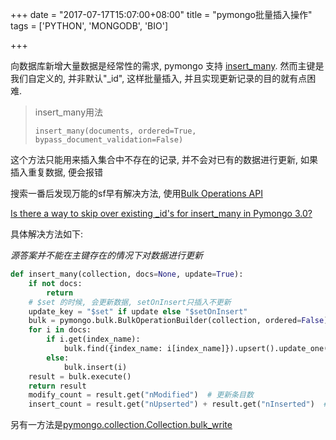 +++
date = "2017-07-17T15:07:00+08:00"
title = "pymongo批量插入操作"
tags = ['PYTHON', 'MONGODB', 'BIO']

+++

向数据库新增大量数据是经常性的需求, pymongo 支持 [insert_many](http://api.mongodb.com/python/current/api/pymongo/collection.html#pymongo.collection.Collection.insert_many). 然而主键是我们自定义的, 并非默认"_id", 这样批量插入, 并且实现更新记录的目的就有点困难.

> insert_many用法
>
> ```shell
> insert_many(documents, ordered=True, bypass_document_validation=False)
> ```

这个方法只能用来插入集合中不存在的记录, 并不会对已有的数据进行更新, 如果插入重复数据, 便会报错

搜索一番后发现万能的sf早有解决方法, 使用[Bulk Operations API](http://api.mongodb.org/python/current/api/pymongo/bulk.html) 

[Is there a way to skip over existing _id's for insert_many in Pymongo 3.0?](https://stackoverflow.com/questions/31375606/is-there-a-way-to-skip-over-existing-ids-for-insert-many-in-pymongo-3-0)

具体解决方法如下:

*源答案并不能在主键存在的情况下对数据进行更新*

```python
def insert_many(collection, docs=None, update=True):
    if not docs:
        return
    # $set 的时候, 会更新数据, setOnInsert只插入不更新
    update_key = "$set" if update else "$setOnInsert"
    bulk = pymongo.bulk.BulkOperationBuilder(collection, ordered=False)
    for i in docs:
        if i.get(index_name):
            bulk.find({index_name: i[index_name]}).upsert().update_one({update_key: i})
        else:
            bulk.insert(i)
    result = bulk.execute()
    return result
	modify_count = result.get("nModified")  # 更新条目数
    insert_count = result.get("nUpserted") + result.get("nInserted")  # 总插入条数
```

另有一方法是[pymongo.collection.Collection.bulk_write](http://api.mongodb.com/python/current/api/pymongo/collection.html#pymongo.collection.Collection.bulk_write)